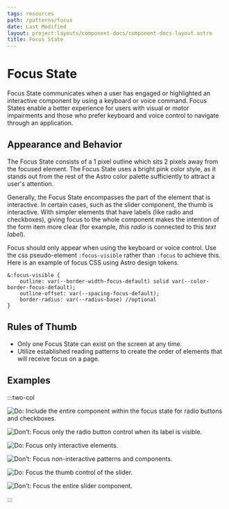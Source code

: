 ```yaml
---
tags: resources
path: /patterns/focus
date: Last Modified
layout: project:layouts/component-docs/component-docs-layout.astro
title: Focus State
---
```


# Focus State

Focus State communicates when a user has engaged or highlighted an interactive component by using a keyboard or voice command. Focus States enable a better experience for users with visual or motor impairments and those who prefer keyboard and voice control to navigate through an application.

## Appearance and Behavior

The Focus State consists of a 1 pixel outline which sits 2 pixels away from the focused element. The Focus State uses a bright pink color style, as it stands out from the rest of the Astro color palette sufficiently to attract a user's attention.

Generally, the Focus State encompasses the part of the element that is interactive. In certain cases, such as the slider component, the thumb is interactive. With simpler elements that have labels (like radio and checkboxes), giving focus to the whole component makes the intention of the form item more clear (for example, *this radio* is connected to this *text label*).

Focus should only appear when using the keyboard or voice control. Use the css pseudo-element `:focus-visible` rather than `:focus` to achieve this.
Here is an example of focus CSS using Astro design tokens.

    &:focus-visible {
        outline: var(--border-width-focus-default) solid var(--color-border-focus-default);
        outline-offset: var(--spacing-focus-default);
        border-radius: var(--radius-base) //optional
    }

## Rules of Thumb

- Only one Focus State can exist on the screen at any time.
- Utilize established reading patterns to create the order of elements that will receive focus on a page.

## Examples

:::two-col

![Do: Include the entire component within the focus state for radio buttons and checkboxes.](/img/patterns/focus-do-1.png "Do: Include the entire component within the focus state for radio buttons and checkboxes.")

![Don’t: Focus only the radio button control when its label is visible.](/img/patterns/focus-dont-1.png "Don’t: Focus only the radio button control when its label is visible.")

![Do: Focus only interactive elements.](/img/patterns/focus-do-2.png "Do: Focus only interactive elements.")

![Don’t: Focus non-interactive patterns and components.](/img/patterns/focus-dont-2.png "Don’t: Focus non-interactive patterns and components.")

![Do: Focus the thumb control of the slider.](/img/patterns/focus-do-3.png "Do: Focus the thumb control of the slider.")

![Don’t: Focus the entire slider component.](/img/patterns/focus-dont-3.png "Don’t: Focus the entire slider component.")

:::
